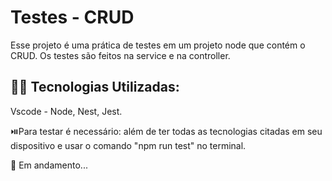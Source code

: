 # Testes - CRUD

Esse projeto é uma prática de testes em um projeto node que contém o CRUD. Os testes são feitos na service e na controller.
 
## 👨‍💻 Tecnologias Utilizadas:

Vscode - Node, Nest, Jest.

⏯️Para testar é necessário: além de ter todas as tecnologias citadas em seu dispositivo e usar o comando "npm run test" no terminal.

🚧 Em andamento...
